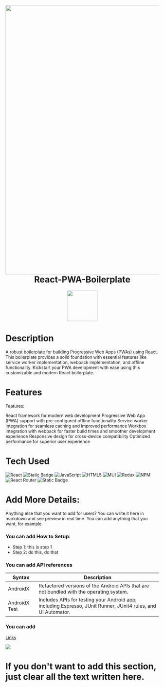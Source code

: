 


<div align="center">
      <h1> <img src="https://www.premieroctet.com/_next/image?url=%2Fblog%2Fpwa-et-application-mobile-avec-react-native%2Fillu.png&w=1920&q=75" width="880px"><br/>React-PWA-Boilerplate</h1>
     </div>
<p align="center"> <a href="https://www.linkedin.com/in/srikanth-sharma-15602a119/}" target="_blank"><img alt="" src="https://img.shields.io/badge/LinkedIn-0077B5?style=normal&logo=linkedin&logoColor=white" style="vertical-align:center" width="100px" /></a> </p>

# Description
A robust boilerplate for building Progressive Web Apps (PWAs) using React. This boilerplate provides a solid foundation with essential features like service worker implementation, webpack implementation, and offline functionality. Kickstart your PWA development with ease using this customizable and modern React boilerplate.

# Features
Features:

React framework for modern web development
Progressive Web App (PWA) support with pre-configured offline functionality
Service worker integration for seamless caching and improved performance
Workbox integration with webpack for faster build times and smoother development experience
Responsive design for cross-device compatibility
Optimized performance for superior user experience

# Tech Used
 ![React](https://img.shields.io/badge/react-%2320232a.svg?style=for-the-badge&logo=react&logoColor=%2361DAFB) ![Static Badge](https://img.shields.io/badge/PWA-green.svg?style=for-the-badge&logo=PWA&logoColor=%235f17ca&labelColor=white&color=%23eeeeee)
 ![JavaScript](https://img.shields.io/badge/javascript-%23323330.svg?style=for-the-badge&logo=javascript&logoColor=%23F7DF1E) ![HTML5](https://img.shields.io/badge/html5-%23E34F26.svg?style=for-the-badge&logo=html5&logoColor=white) ![MUI](https://img.shields.io/badge/MUI-%230081CB.svg?style=for-the-badge&logo=material-ui&logoColor=white) ![Redux](https://img.shields.io/badge/redux-%23593d88.svg?style=for-the-badge&logo=redux&logoColor=white) ![NPM](https://img.shields.io/badge/NPM-%23000000.svg?style=for-the-badge&logo=npm&logoColor=white) ![React Router](https://img.shields.io/badge/React_Router-CA4245?style=for-the-badge&logo=react-router&logoColor=white) ![Static Badge](https://img.shields.io/badge/Workbox-green.svg?style=for-the-badge&logo=workbox&logoColor=black&labelColor=black&color=%20%23f58008)

      
# Add More Details:
Anything else that you want to add for users? You can write it here in markdown and see preview in real time. You can add anything that you want, for example

### You can add How to Setup:
- Step 1: this is step 1
- Step 2: do this, do that

### You can add API references
| Syntax | Description |
| ----------- | ----------- |
| AndroidX | Refactored versions of the Android APIs that are not bundled with the operating system. |
| AndroidX Test | Includes APIs for testing your Android app, including Espresso, JUnit Runner, JUnit4 rules, and UI Automator. |

### You can add 
[Links](https://itsvg.in)
 
![](https://img.shields.io/badge/IMAGES-4298B8.svg?style=for-the-badge&logoColor=white)
# If you don't want to add this section, just clear all the text written here.

      
<!-- </> with 💛 by readMD (https://readmd.itsvg.in) -->
    
